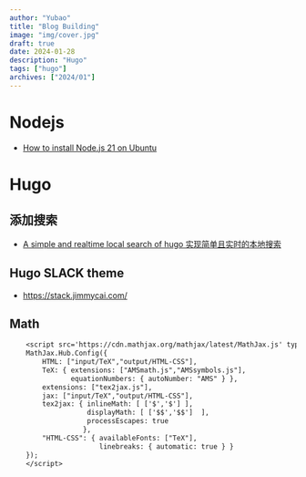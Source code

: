 ```yaml
---
author: "Yubao"
title: "Blog Building"
image: "img/cover.jpg"
draft: true
date: 2024-01-28
description: "Hugo"
tags: ["hugo"]
archives: ["2024/01"]
---
```


# Nodejs


- [How to install Node.js 21 on Ubuntu](https://joshtronic.com/2023/11/12/how-to-install-node-js-21-on-ubuntu/)

# Hugo


## 添加搜索

- [A simple and realtime local search of hugo 实现简单且实时的本地搜索](https://discourse.gohugo.io/t/a-simple-and-realtime-local-search-of-hugo/39215/1)


## Hugo SLACK theme

- https://stack.jimmycai.com/

## Math

```txt
    <script src='https://cdn.mathjax.org/mathjax/latest/MathJax.js' type='text/javascript'>    
    MathJax.Hub.Config({
        HTML: ["input/TeX","output/HTML-CSS"],
        TeX: { extensions: ["AMSmath.js","AMSsymbols.js"],
               equationNumbers: { autoNumber: "AMS" } },
        extensions: ["tex2jax.js"],
        jax: ["input/TeX","output/HTML-CSS"],
        tex2jax: { inlineMath: [ ['$','$'] ],
                   displayMath: [ ['$$','$$']  ],
                   processEscapes: true
                  },
        "HTML-CSS": { availableFonts: ["TeX"],
                      linebreaks: { automatic: true } }
    });
    </script>
```